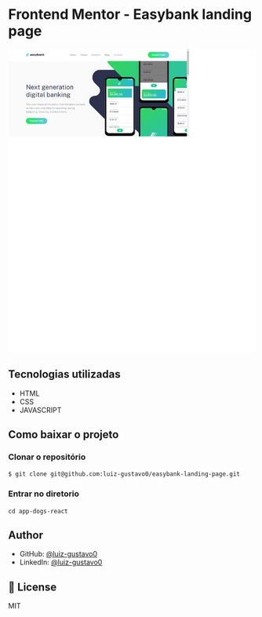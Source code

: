 # Frontend Mentor - Easybank landing page

![Design preview for the Easybank landing page coding challenge](./design/screenshot.png)

## Tecnologias utilizadas

- HTML
- CSS
- JAVASCRIPT

## Como baixar o projeto

### Clonar o repositório

```
$ git clone git@github.com:luiz-gustavo0/easybank-landing-page.git
```

### Entrar no diretorio

```
cd app-dogs-react
```

## Author

- GitHub: [@luiz-gustavo0](https://github.com/luiz-gustavo0)
- LinkedIn: [@luiz-gustavo0](https://www.linkedin.com/in/luiz-gustavo0/)

## 📝 License

MIT
